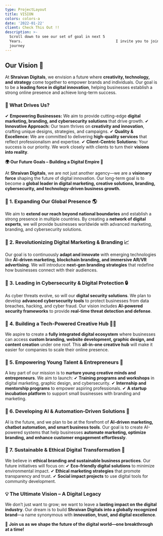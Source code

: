 ```yaml
---
type: ProjectLayout
title: VISION
colors: colors-a
date: '2022-01-22'
client: Check This Out !!
description: >-
  Scroll down to see our set of goal in next 5
  Years.                                           I invite you to join in our
  journey
---
```

## **Our Vision** 🌟

At **Shraivan Digitals**, we envision a future where **creativity, technology, and strategy** come together to empower brands and individuals. Our goal is to be a **leading force in digital innovation**, helping businesses establish a strong online presence and achieve long-term success.

### **🔹 What Drives Us?**

✔ **Empowering Businesses:** We aim to provide cutting-edge **digital marketing, branding, and cybersecurity solutions** that drive growth.
✔ **Innovative Approach:** Our team thrives on **creativity and innovation**, crafting unique designs, strategies, and campaigns.
✔ **Quality & Excellence:** We are committed to delivering **high-quality services** that reflect professionalism and expertise.
✔ **Client-Centric Solutions:** Your success is our priority. We work closely with clients to turn their **visions into reality**.



**🌍 Our Future Goals – Building a Digital Empire 🚀**

At **Shraivan Digitals**, we are not just another agency—we are a **visionary force** shaping the future of digital innovation. Our long-term goal is to become a **global leader in digital marketing, creative solutions, branding, cybersecurity, and technology-driven business growth.**

### **🔹 1. Expanding Our Global Presence 🌎**

We aim to **extend our reach beyond national boundaries** and establish a strong presence in multiple countries. By creating a **network of digital experts**, we will provide businesses worldwide with advanced marketing, branding, and cybersecurity solutions.

### **🔹 2. Revolutionizing Digital Marketing & Branding 📈**

Our goal is to continuously **adapt and innovate** with emerging technologies like **AI-driven marketing, blockchain branding, and immersive AR/VR advertising**. We will introduce **next-gen branding strategies** that redefine how businesses connect with their audiences.

### **🔹 3. Leading in Cybersecurity & Digital Protection 🔒**

As cyber threats evolve, so will our **digital security solutions**. We plan to develop **advanced cybersecurity tools** to protect businesses from data breaches, hacking, and cyber fraud. Our vision includes **AI-powered security frameworks** to provide **real-time threat detection and defense**.

### **🔹 4. Building a Tech-Powered Creative Hub 🎨💡**

We aspire to create a **fully integrated digital ecosystem** where businesses can access **custom branding, website development, graphic design, and content creation** under one roof. This **all-in-one creative hub** will make it easier for companies to scale their online presence.

### **🔹 5. Empowering Young Talent & Entrepreneurs 🚀**

A key part of our mission is to **nurture young creative minds and entrepreneurs**. We aim to launch:
✔ **Training programs and workshops** in digital marketing, graphic design, and cybersecurity.
✔ **Internship and mentorship programs** to empower aspiring professionals.
✔ **A startup incubation platform** to support small businesses with branding and marketing.

### **🔹 6. Developing AI & Automation-Driven Solutions 🤖**

AI is the future, and we plan to be at the forefront of **AI-driven marketing, chatbot automation, and smart business tools**. Our goal is to create AI-powered systems that help businesses **automate marketing, optimize branding, and enhance customer engagement effortlessly**.

### **🔹 7. Sustainable & Ethical Digital Transformation 🌱**

We believe in **ethical branding and sustainable business practices**. Our future initiatives will focus on:
✔ **Eco-friendly digital solutions** to minimize environmental impact.
✔ **Ethical marketing strategies** that promote transparency and trust.
✔ **Social impact projects** to use digital tools for community development.

### **💡 The Ultimate Vision – A Digital Legacy**

We don’t just want to grow; we want to leave a **lasting impact on the digital industry**. Our dream is to build **Shraivan Digitals into a globally recognized brand**—a name synonymous with **innovation, trust, and digital excellence**.

🚀 **Join us as we shape the future of the digital world—one breakthrough at a time!**





